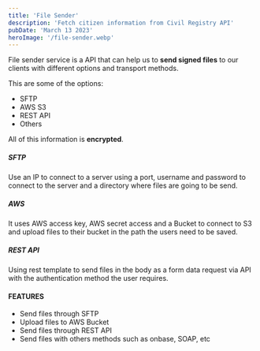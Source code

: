 ```yaml
---
title: 'File Sender'
description: 'Fetch citizen information from Civil Registry API'
pubDate: 'March 13 2023'
heroImage: '/file-sender.webp'
---
```


File sender service is a API that can help us to **send signed files** to our clients with different options and transport methods.

This are some of the options:
- SFTP
- AWS S3
- REST API
- Others

All of this information is **encrypted**.
##### SFTP
Use an IP to connect to a server using a port, username and password to connect to the server and a directory where files are going to be send.

##### AWS
It uses AWS access key, AWS secret access and a Bucket to connect to S3 and upload files to their bucket in the path the users need to be saved. 

##### REST API
Using rest template to send files in the body as a form data request via API with the authentication method the user requires.

#### FEATURES
- Send files through SFTP
- Upload files to AWS Bucket
- Send files through REST API
- Send files with others methods such as onbase, SOAP, etc



